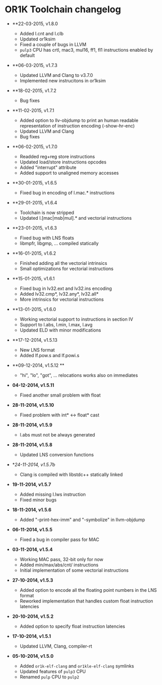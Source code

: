 # OR1K Toolchain changelog #

+ **22-03-2015, v1.8.0
  - Added l.cnt and l.clb
  - Updated or1ksim
  - Fixed a couple of bugs in LLVM
  - `pulp3` CPU has crtl, mac3, mul16, ff1, fl1 instructions enabled by default

+ **06-03-2015, v1.7.3
  - Updated LLVM and Clang to v3.7.0
  - Implemented new instrucitons in or1ksim

+ **18-02-2015, v1.7.2
  - Bug fixes

+ **11-02-2015, v1.7.1
  - Added option to llv-objdump to print an human readable representation
    of instruction encoding (-show-hr-enc)
  - Updated LLVM and Clang
  - Bug fixes

+ **06-02-2015, v1.7.0
  - Readded reg+reg store instructions
  - Updated load/store instructions opcodes
  - Added "interrupt" attribute
  - Added support to unaligned memory accesses

+ **30-01-2015, v1.6.5
  - Fixed bug in encoding of l.mac.* instructions

+ **29-01-2015, v1.6.4
  - Toolchain is now stripped
  - Updated l.[mac|msb|mul].* and vectorial instructions

+ **23-01-2015, v1.6.3
  - Fixed bug with LNS floats
  - libmpfr, libgmp, ... compiled statically

+ **16-01-2015, v1.6.2
  - Finished adding all the vectorial intrinsics
  - Small optimizations for vectorial instructions

+ **15-01-2015, v1.6.1
  - Fixed bug in lv32.ext and lv32.ins encoding
  - Added lv32.cmp*, lv32.any*, lv32.all*
  - More intrinsics for vectorial instructions

+ **13-01-2015, v1.6.0
  - Working vectorial support to instructions in section IV
  - Support to l.abs, l.min, l.max, l.avg
  - Updated ELD with minor modifications

+ **17-12-2014, v1.5.13
  - New LNS format
  - Added lf.pow.s and lf.powi.s

+ **09-12-2014, v1.5.12 **
  - "hi", "lo", "got", ... relocations works also on immediates

+ **04-12-2014, v1.5.11**
  - Fixed another small problem with float

+ **28-11-2014, v1.5.10**
  - Fixed problem with int* <-> float* cast

+ **28-11-2014, v1.5.9**
  - l.abs must not be always generated

+ **28-11-2014, v1.5.8**
  - Updated LNS conversion functions

+ **24-11-2014, v1.5.7b*
  - Clang is compiled with libstdc++ statically linked

+ **19-11-2014, v1.5.7**
  - Added missing l.lws instruction
  - Fixed minor bugs

+ **18-11-2014, v1.5.6**
  - Added "-print-hex-imm" and "-symbolize" in llvm-objdump

+ **06-11-2014, v1.5.5**
  - Fixed a bug in compiler pass for MAC

+ **03-11-2014, v1.5.4**
  - Working MAC pass, 32-bit only for now
  - Added min/max/abs/cnt/ instructions
  - Initial implementation of some vectorial instructions

+ **27-10-2014, v1.5.3**
  - Added option to encode all the floating point numbers in the LNS format
  - Reworked implementation that handles custom float instruction latencies

+ **20-10-2014, v1.5.2**
  - Added option to specify float instruction latencies

+ **17-10-2014, v1.5.1**
  - Updated LLVM, Clang, compiler-rt

+ **05-10-2014, v1.5.0**
  - Added `or1k-elf-clang` and `or1kle-elf-clang` symlinks
  - Updated features of `pulp3` CPU
  - Renamed `pulp` CPU to `pulp2`
